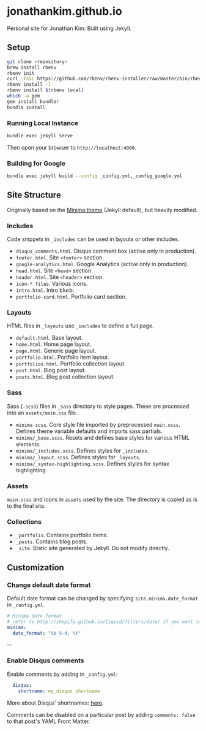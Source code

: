 # jonathankim.github.io

Personal site for Jonathan Kim. Built using Jekyll.

## Setup

```bash
git clone <repository>
brew install rbenv
rbenv init
curl -fsSL https://github.com/rbenv/rbenv-installer/raw/master/bin/rbenv-doctor | bash
rbenv install -l
rbenv install $(rbenv local)
which -a gem
gem install bundler
bundle install
```

### Running Local Instance

```bash
bundle exec jekyll serve
```

Then open your browser to `http://localhost:4000`.

### Building for Google

```bash
bundle exec jekyll build --config _config.yml,_config_google.yml
```

## Site Structure

Originally based on the [Minima theme](https://jekyll.github.io/minima/) (Jekyll default), but heavily modified.

### Includes

Code snippets in `_includes` can be used in layouts or other includes.

* `disqus_comments.html`. Disqus comment box (active only in production).
* `footer.html`. Site `<footer>` section.
* `google-analytics.html`. Google Analytics (active only in production).
* `head.html`. Site `<head>` section.
* `header.html`. Site `<header>` section.
* `icon-* files`. Various icons.
* `intro.html`. Intro blurb.
* `portfolio-card.html`. Portfolio card section.

### Layouts

HTML files in `_layouts` use `_includes` to define a full page.

* `default.html`. Base layout.
* `home.html`. Home page layout.
* `page.html`. Generic page layout.
* `portfolio.html`. Portfolio item layout.
* `portfolios.html`. Portfolio collection layout.
* `post.html`. Blog post layout.
* `posts.html`. Blog post collection layout.

### Sass

Sass (`.scss`) files in `_sass` directory to style pages. These are processed into an `assets/main.css` file.

* `minima.scss`. Core style file imported by preprocessed `main.scss`. Defines theme variable defaults and imports sass partials.
* `minima/_base.scss`. Resets and defines base styles for various HTML elements.
* `minima/_includes.scss`. Defines styles for `_includes`.
* `minima/_layout.scss`. Defines styles for `_layouts`.
* `minima/_syntax-highlighting.scss`. Defines styles for syntax highlighting.

### Assets

`main.scss` and icons in `assets` used by the site. The directory is copied as is to the final site.

### Collections

* `_portfolio`. Contains portfolio items.
* `_posts`. Contains blog posts.
* `_site`. Static site generated by Jekyll. Do not modify directly.

## Customization

### Change default date format

Default date format can be changed by specifying `site.minima.date_format`
in `_config.yml`.

```yaml
# Minima date format
# refer to http://shopify.github.io/liquid/filters/date/ if you want to customize this
minima:
  date_format: "%b %-d, %Y"
```

--

### Enable Disqus comments

Enable comments by adding in `_config.yml`:

```yaml
  disqus:
    shortname: my_disqus_shortname
```

More about Disqus' shortnames: [here](https://help.disqus.com/customer/portal/articles/466208).

Comments can be disabled on a particular post by adding `comments: false` to that post's YAML Front Matter.
